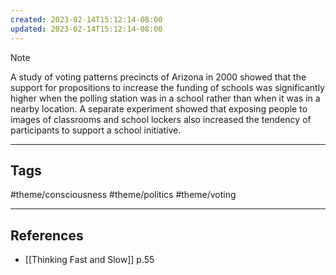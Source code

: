 ```yaml
---
created: 2023-02-14T15:12:14-08:00
updated: 2023-02-14T15:12:14-08:00
---
```


> [!NOTE]
> 
A study of voting patterns precincts of Arizona in 2000 showed that the support for propositions to increase the funding of schools was significantly higher when the polling station was in a school rather than when it was in a nearby location. A separate experiment showed that exposing people to images of classrooms and school lockers also increased the tendency of participants to support a school initiative.

---
## Tags
#theme/consciousness #theme/politics #theme/voting

---
## References
- [[Thinking Fast and Slow]] p.55











